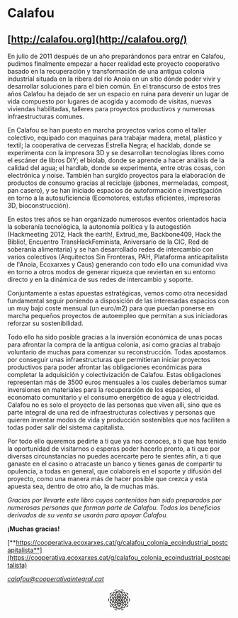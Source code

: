 # Calafou
## [http://calafou.org](http://calafou.org/)

En julio de 2011 después de un año preparándonos para entrar en Calafou, pudimos finalmente empezar a hacer realidad este proyecto cooperativo basado en la recuperación y transformación de una antigua colonia industrial situada en la ribera del río Anoia en un sitio dónde poder vivir y desarrollar soluciones para el bien común. En el transcurso de estos tres años Calafou ha dejado de ser un espacio en ruina para devenir un lugar de vida compuesto por lugares de acogida y acomodo de visitas, nuevas viviendas habilitadas, talleres para proyectos productivos y numerosas infraestructuras comunes.

En Calafou se han puesto en marcha proyectos varios como el taller colectivo, equipado con maquinas para trabajar madera, metal, plástico y textil; la cooperativa de cervezas Estrella Negra; el hacklab, donde se experimenta con la impresora 3D y se desarrollan tecnologías libres como el escáner de libros DIY; el biolab, donde se aprende a hacer análisis de la calidad del agua; el hardlab, donde se experimenta, entre otras cosas, con electrónica y noise. También han surgido proyectos para la elaboración de productos de consumo gracias al reciclaje (jabones, mermeladas, compost, pan casero), y se han iniciado espacios de autoformación e investigación en torno a la autosuficiencia (Ecomotores, estufas eficientes, impresoras 3D, bioconstrucción).

En estos tres años se han organizado numerosos eventos orientados hacia la soberanía tecnológica, la autonomía política y la autogestión (Hackmeeting 2012, Hack the earth!, Extrud_me, Backbone409, Hack the Biblio!, Encuentro TransHackFeminista, Aniversario de la CIC, Red de soberanía alimentaria) y se han desarrollado redes de intercambio con varios colectivos (Arquitectos Sin Fronteras, PAH, Plataforma anticapitalista de l'Anoia, Ecoxarxes y Caus) generando con todo ello una comunidad viva en torno a otros modos de generar riqueza que reviertan en su entorno directo y en la dinámica de sus redes de intercambio y soporte.

Conjuntamente a estas apuestas estratégicas, vemos como otra necesidad fundamental seguir poniendo a disposición de las interesadas espacios con un muy bajo coste mensual (un euro/m2) para que puedan ponerse en marcha pequeños proyectos de autoempleo que permitan a sus iniciadoras reforzar su sostenibilidad.

Todo ello ha sido posible gracias a la inversión económica de unas pocas para afrontar la compra de la antigua colonia, así como gracias al trabajo voluntario de muchas para comenzar su reconstrucción. Todas apostamos por conseguir unas infraestructuras que permitieran iniciar proyectos productivos para poder afrontar las obligaciones económicas para completar la adquisición y colectivización de Calafou. Estas obligaciones representan más de 3500 euros mensuales a los cuales deberíamos sumar inversiones en materiales para la recuperación de los espacios, el economato comunitario y el consumo energético de agua y electricidad. Calafou no es solo el proyecto de las personas que viven allí, sino que es parte integral de una red de infraestructuras colectivas y personas que quieren inventar modos de vida y producción sostenibles que nos faciliten a todas poder salir del sistema capitalista.

Por todo ello queremos pedirte a ti que ya nos conoces, a ti que has tenido la oportunidad de visitarnos o esperas poder hacerlo pronto, a ti que por diversas circunstancias no puedes acercarte pero te sientes afín, a ti que ganaste en el casino o atracaste un banco y tienes ganas de compartir tu opulencia, a todas en general, que colaboreís en el soporte y difusión del proyecto, como una manera más de hacer posible que crezca y esta apuesta sea, dentro de otro año, la de muchas más.

*Gracias por llevarte este libro cuyos contenidos han sido preparados por numerosas personas que forman parte de Calafou. Todos los beneficios derivados de su venta se usarán para apoyar Calafou.*

**¡Muchas gracias!**

[**https://cooperativa.ecoxarxes.cat/g/calafou_colonia_ecoindustrial_postcapitalista**](https://cooperativa.ecoxarxes.cat/g/calafou_colonia_ecoindustrial_postcapitalista)

*calafou@cooperativaintegral.cat*

<p align="center"><img src="media/end0.png"></p>
